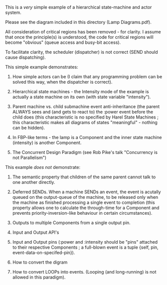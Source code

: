 This is a _very_ simple example of a hierarchical state-machine and actor system.

Please see the diagram included in this directory (Lamp Diagrams.pdf).

All consideration of critical regions has been removed - for clarity.  I assume that once the principle(s) is understood, the code for critical regions will become "obvious" (queue access and busy-bit access).

To facilitate clarity, the scheduler (dispatcher) is not correct (SEND should cause dispatching).

This simple example demonstrates:

1. How simple actors can be (I claim that any programming problem can be solved this way, when the dispatcher is correct).

2. Hierarchical state machines - the Intensity mode of the example is actually a state machine on its own (with state variable "intensity").

3. Parent machine vs. child submachine event anti-inheritance (the parent ALWAYS sees and (and gets to react to) the :power event before the child does (this characteristic is no specified by Harel State Machines ; this characteristic makes all diagrams of states "meaningful" - nothing can be hidden).

4. In FBP-like terms - the lamp is a Component and the inner state machine (intensity) is another Component.

5. The Concurrent Design Paradigm (see Rob Pike's talk "Concurrency is not Parallelism")

This example _does not_ demonstrate:

1. The semantic property that children of the same parent cannot talk to one another directly.

2. Deferred SENDs.  When a machine SENDs an event, the event is acutally queued on the output-queue of the machine, to be released only when the machine as finished processing a single event to completion (this property allows one to calculate the through-time for a Component and prevents priority-inversion-like behaviour in certain circumstances).

3. Outputs to multiple Components from a single output pin.

4. Input and Output API's

5. Input and Output pins (:power and :intensity should be "pins" attached to their respective Components ; a full-blown event is a tuple {self, pin, event-data-on-specifed-pin}).

6. How to convert the digram 

7. How to convert LOOPs into events.  (Looping (and long-running) is not allowed in this paradigm).
